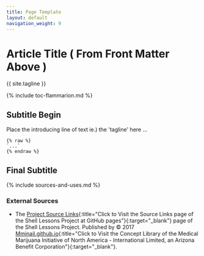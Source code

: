 ```yaml
---
title: Page Template
layout: default
navigation_weight: 9
---
```

# Article Title ( From Front Matter Above )

{{ site.tagline }}

{% include toc-flammarion.md %}

## Subtitle Begin

Place the introducing line of text ie.) the 'tagline' here ...

```liquid
{% raw %}
`...`
{% endraw %}
```

## Final Subtitle

{% include sources-and-uses.md %}

### External Sources

- The [Project Source Links](https://mminail.github.io/Shell/Source-Shell-Links.htm){:title="Click to Visit the Source Links page of the Shell Lessons Project at GitHub pages"}{:target="_blank"} page of the Shell Lessons Project. Published by © 2017 [Mminail.github.io](https://mminail.github.io/){:title="Click to Visit the Concept Library of the Medical Marijuana Initiative of North America - International Limited, an Arizona Benefit Corporation"}{:target="_blank"}.
